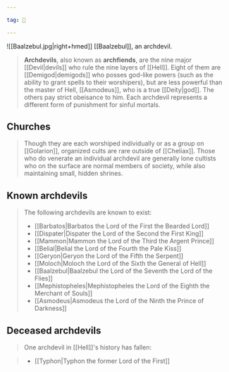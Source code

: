 ```yaml
---

tag: 👹

---
```


![[Baalzebul.jpg|right+hmed]] 
 [[Baalzebul]], an archdevil.
> **Archdevils**, also known as **archfiends**, are the nine major [[Devil|devils]] who rule the nine layers of [[Hell]]. Eight of them are [[Demigod|demigods]] who posses god-like powers (such as the ability to grant spells to their worshipers), but are less powerful than the master of Hell, [[Asmodeus]], who is a true [[Deity|god]]. The others pay strict obeisance to him. Each archdevil represents a different form of punishment for sinful mortals.



## Churches

> Though they are each worshiped individually or as a group on [[Golarion]], organized cults are rare outside of [[Cheliax]]. Those who do venerate an individual archdevil are generally lone cultists who on the surface are normal members of society, while also maintaining small, hidden shrines.


## Known archdevils

> The following archdevils are known to exist:
> - [[Barbatos|Barbatos the Lord of the First the Bearded Lord]]
> - [[Dispater|Dispater the Lord of the Second the First King]]
> - [[Mammon|Mammon the Lord of the Third the Argent Prince]]
> - [[Belial|Belial the Lord of the Fourth the Pale Kiss]]
> - [[Geryon|Geryon the Lord of the Fifth the Serpent]]
> - [[Moloch|Moloch the Lord of the Sixth the General of Hell]]
> - [[Baalzebul|Baalzebul the Lord of the Seventh the Lord of the Flies]]
> - [[Mephistopheles|Mephistopheles the Lord of the Eighth the Merchant of Souls]]
> - [[Asmodeus|Asmodeus the Lord of the Ninth the Prince of Darkness]]

## Deceased archdevils

> One archdevil in [[Hell]]'s history has fallen:

> - [[Typhon|Typhon the former Lord of the First]]








